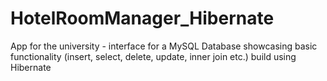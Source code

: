 # HotelRoomManager_Hibernate

App for the university - interface for a MySQL Database showcasing basic functionality (insert, select, delete, update, inner join etc.) build using Hibernate
